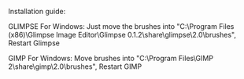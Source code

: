 Installation guide:

GLIMPSE For Windows: Just move the brushes into "C:\Program Files (x86)\Glimpse Image Editor\Glimpse 0.1.2\share\glimpse\2.0\brushes", Restart Glimpse

GIMP For Windows: Move brushes into "C:\Program Files\GIMP 2\share\gimp\2.0\brushes", Restart GIMP
